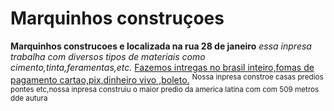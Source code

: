 <h1> Marquinhos construçoes</h1> 
<b>Marquinhos construcoes e localizada na rua 28 de janeiro</b> 
<i>essa inpresa trabalha com diversos tipos de materiais como cimento,tinta,feramentas,etc.</i>
<u>Fazemos intregas no brasil inteiro,fomas de pagamento cartao,pix,dinheiro vivo ,boleto.</u>
<sup>Nossa inpresa constroe casas predios pontes etc,nossa inpresa construiu o maior predio da america latina com com 509 metros dde autura</sup>
